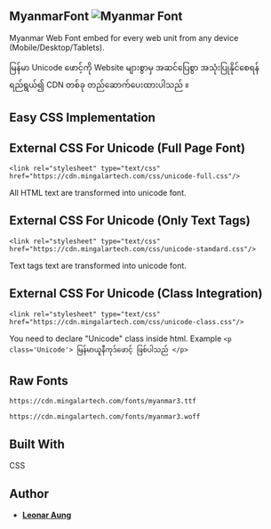 ## MyanmarFont ![Myanmar Font](https://cdn0.iconfinder.com/data/icons/195-flat-flag-psd-icons/70/Myanmar.png)
Myanmar Web Font embed for every web unit from any device (Mobile/Desktop/Tablets).

မြန်မာ Unicode ဖောင့်ကို Website များစွာမှ အဆင်ပြေစွာ အသုံးပြုနိုင်စေရန် ရည်ရွယ်၍ CDN တစ်ခု တည်ဆောက်ပေးထားပါသည် ။

## Easy CSS Implementation

## External CSS For Unicode (Full Page Font)
```
<link rel="stylesheet" type="text/css" href="https://cdn.mingalartech.com/css/unicode-full.css"/>
```
All HTML text are transformed into unicode font.

## External CSS For Unicode (Only Text Tags)
```
<link rel="stylesheet" type="text/css" href="https://cdn.mingalartech.com/css/unicode-standard.css"/>
```
Text tags text are transformed into unicode font.

## External CSS For Unicode (Class Integration)
```
<link rel="stylesheet" type="text/css" href="https://cdn.mingalartech.com/css/unicode-class.css"/>
```
You need to declare "Unicode" class inside html.
Example 
```<p class='Unicode'> မြန်မာယူနီကုဒ်ဖောင့် ဖြစ်ပါသည် </p>```

## Raw Fonts
```https://cdn.mingalartech.com/fonts/myanmar3.ttf```

```https://cdn.mingalartech.com/fonts/myanmar3.woff```
## Built With

CSS

## Author

* **[Leonar Aung](https://github.com/LeonarAung)**
